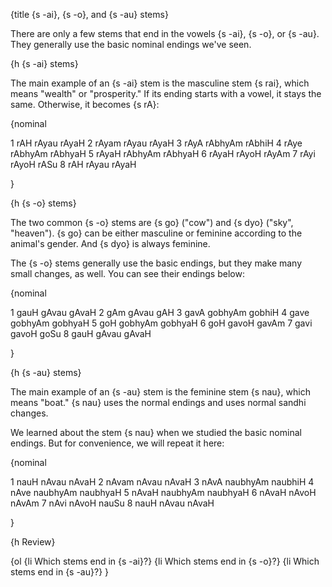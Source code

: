 {title {s -ai}, {s -o}, and {s -au} stems}

There are only a few stems that end in the vowels {s -ai}, {s -o}, or {s -au}.
They generally use the basic nominal endings we've seen.


{h {s -ai} stems}

The main example of an {s -ai} stem is the masculine stem {s rai}, which means
"wealth" or "prosperity." If its ending starts with a vowel, it stays the same.
Otherwise, it becomes {s rA}:

{nominal

1 rAH rAyau rAyaH
2 rAyam rAyau rAyaH
3 rAyA rAbhyAm rAbhiH
4 rAye rAbhyAm rAbhyaH
5 rAyaH rAbhyAm rAbhyaH
6 rAyaH rAyoH rAyAm
7 rAyi rAyoH rASu
8 rAH rAyau rAyaH

}


{h {s -o} stems}

The two common {s -o} stems are {s go} ("cow") and {s dyo} ("sky", "heaven").
{s go} can be either masculine or feminine according to the animal's gender.
And {s dyo} is always feminine.

The {s -o} stems generally use the basic endings, but they make many small
changes, as well. You can see their endings below:

{nominal

1 gauH gAvau gAvaH
2 gAm gAvau gAH
3 gavA gobhyAm gobhiH
4 gave gobhyAm gobhyaH
5 goH gobhyAm gobhyaH
6 goH gavoH gavAm
7 gavi gavoH goSu
8 gauH gAvau gAvaH

}


{h {s -au} stems}

The main example of an {s -au} stem is the feminine stem {s nau}, which means
"boat." {s nau} uses the normal endings and uses normal sandhi changes.

We learned about the stem {s nau} when we studied the basic nominal endings.
But for convenience, we will repeat it here: 

{nominal

1 nauH nAvau nAvaH
2 nAvam nAvau nAvaH
3 nAvA naubhyAm naubhiH
4 nAve naubhyAm naubhyaH
5 nAvaH naubhyAm naubhyaH
6 nAvaH nAvoH nAvAm
7 nAvi nAvoH nauSu
8 nauH nAvau nAvaH

}


{h Review}

{ol
    {li Which stems end in {s -ai}?}
    {li Which stems end in {s -o}?}
    {li Which stems end in {s -au}?}
}
